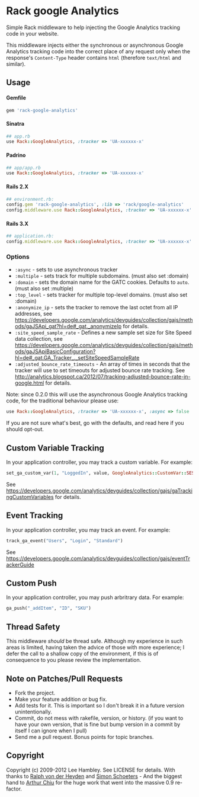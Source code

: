 # Rack google Analytics

Simple Rack middleware to help injecting the Google Analytics tracking code in your website.

This middleware injects either the synchronous or asynchronous Google Analytics tracking code into the correct place of any request only when the response's `Content-Type` header contains `html` (therefore `text/html` and similar).

## Usage

#### Gemfile

```ruby
gem 'rack-google-analytics'
```

#### Sinatra

```ruby
## app.rb
use Rack::GoogleAnalytics, :tracker => 'UA-xxxxxx-x'
```

#### Padrino

```ruby
## app/app.rb
use Rack::GoogleAnalytics, :tracker => 'UA-xxxxxx-x'
```

#### Rails 2.X

```ruby
## environment.rb:
config.gem 'rack-google-analytics', :lib => 'rack/google-analytics'
config.middleware.use Rack::GoogleAnalytics, :tracker => 'UA-xxxxxx-x'
```

#### Rails 3.X

```ruby
## application.rb:
config.middleware.use Rack::GoogleAnalytics, :tracker => 'UA-xxxxxx-x'
```

### Options

* `:async`      -  sets to use asynchronous tracker
* `:multiple`   -  sets track for multiple subdomains. (must also set :domain)
* `:domain`     -  sets the domain name for the GATC cookies. Defaults to `auto`. (must also set :multiple)
* `:top_level`  -  sets tracker for multiple top-level domains. (must also set :domain)
* `:anonymize_ip` -  sets the tracker to remove the last octet from all IP addresses, see https://developers.google.com/analytics/devguides/collection/gajs/methods/gaJSApi_gat?hl=de#_gat._anonymizeIp for details.
* `:site_speed_sample_rate` - Defines a new sample set size for Site Speed data collection, see https://developers.google.com/analytics/devguides/collection/gajs/methods/gaJSApiBasicConfiguration?hl=de#_gat.GA_Tracker_._setSiteSpeedSampleRate
* `:adjusted_bounce_rate_timeouts` - An array of times in seconds that the tracker will use to set
timeouts for adjusted bounce rate tracking. See http://analytics.blogspot.ca/2012/07/tracking-adjusted-bounce-rate-in-google.html for details.

Note: since 0.2.0 this will use the asynchronous Google Analytics tracking code, for the traditional behaviour please use:

```ruby
use Rack::GoogleAnalytics, :tracker => 'UA-xxxxxx-x', :async => false
```

If you are not sure what's best, go with the defaults, and read here if you should opt-out.

## Custom Variable Tracking

In your application controller, you may track a custom variable. For example:

```ruby
set_ga_custom_var(1, "LoggedIn", value, GoogleAnalytics::CustomVar::SESSION_LEVEL)
```

See https://developers.google.com/analytics/devguides/collection/gajs/gaTrackingCustomVariables for details.

## Event Tracking

In your application controller, you may track an event. For example:

```ruby
track_ga_event("Users", "Login", "Standard")
```

See https://developers.google.com/analytics/devguides/collection/gajs/eventTrackerGuide

## Custom Push

In your application controller, you may push arbritrary data. For example:

```ruby
ga_push("_addItem", "ID", "SKU")
```


## Thread Safety

This middleware *should* be thread safe. Although my experience in such areas is limited, having taken the advice of those with more experience; I defer the call to a shallow copy of the environment, if this is of consequence to you please review the implementation.

## Note on Patches/Pull Requests

* Fork the project.
* Make your feature addition or bug fix.
* Add tests for it. This is important so I don't break it in a
  future version unintentionally.
* Commit, do not mess with rakefile, version, or history.
  (if you want to have your own version, that is fine but bump version in a commit by itself I can ignore when I pull)
* Send me a pull request. Bonus points for topic branches.

## Copyright

Copyright (c) 2009-2012 Lee Hambley. See LICENSE for details.
With thanks to [Ralph von der Heyden](https://github.com/ralph) and [Simon Schoeters](https://github.com/cimm) - And the biggest hand to [Arthur Chiu](https://github.com/achiu) for the huge work that went into the massive 0.9 re-factor.
